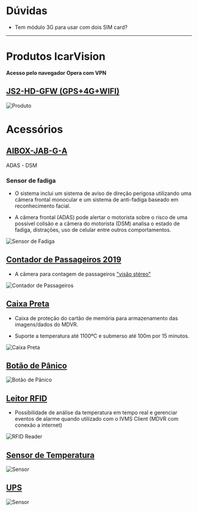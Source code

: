 # Dúvidas

- Tem módulo 3G para usar com dois SIM card?

---

# Produtos IcarVision

**Acesso pelo navegador Opera com VPN**

## [JS2-HD-GFW (GPS+4G+WIFI)](https://www.icarvisions.com/sd-card-mdvr/hd-vehicle-mdvr-4g-realtime-wifi-gps-truck-bus-car-mobile-dvr-system-with-sd-card-128gb-js2-hd-gfw-95.html)

![Produto](https://i.imgur.com/suBg2j9.jpg)

# Acessórios

## [AIBOX-JAB-G-A](https://www.icarvisions.com/Accessory/aibox-jab-g-a-447.html)

ADAS - DSM <br>

### Sensor de fadiga

- O sistema inclui um sistema de aviso de direção perigosa utilizando uma câmera frontal monocular e um sistema de anti-fadiga baseado em reconhecimento facial.

- A câmera frontal (ADAS) pode alertar o motorista sobre o risco de uma possível colisão e a câmera do motorista (DSM) analisa o estado de fadiga, distrações, uso de celular entre outros comportamentos.

![Sensor de Fadiga](https://i.imgur.com/0dNLBQu.jpg)

## [Contador de Passageiros 2019](https://www.icarvisions.com/Accessory/passenger-counter-2019-318.html)

- A câmera para contagem de passageiros ["visão stéreo"](https://en.wikipedia.org/wiki/Computer_stereo_vision)

![Contador de Passageiros](https://i.imgur.com/4y6Blb8.jpg)

## [Caixa Preta](https://www.icarvisions.com/Accessory/fireproof-black-box-for-vehicle-196.html)

- Caixa de proteção do cartão de memória para armazenamento das imagens/dados do MDVR.

- Suporte a temperatura até 1100ºC e submerso até 100m por 15 minutos.

![Caixa Preta](https://i.imgur.com/cI0egvr.png)

## [Botão de Pânico](https://www.icarvisions.com/Accessory/panic-button-for-driver-195.html)

![Botão de Pânico](https://i.imgur.com/b6F3OFH.jpg)

## [Leitor RFID](https://www.icarvisions.com/Accessory/panic-button-for-driver-195.html)

- Possibilidade de análise da temperatura em tempo real e gerenciar eventos de alarme quando utilizado com o IVMS Client (MDVR com conexão a internet)

![RFID Reader](https://i.imgur.com/JANxbfp.jpg)

## [Sensor de Temperatura](https://www.icarvisions.com/Accessory/temperature-sensor-194.html)

![Sensor](https://i.imgur.com/p4kXXRa.jpg)

## [UPS](https://www.icarvisions.com/Accessory/uninterrupted-power-supply-ups-191.html)

![Sensor](https://i.imgur.com/Kb9FAK9.jpg)
